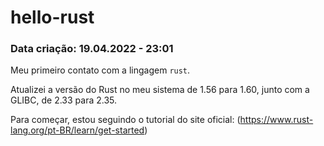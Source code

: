 # hello-rust

### Data criação: 19.04.2022 - 23:01

Meu primeiro contato com a lingagem `rust`.

Atualizei a versão do Rust no meu sistema de 1.56 para 1.60, junto com a GLIBC, de 2.33 para 2.35.

Para começar, estou seguindo o tutorial do site oficial:
(https://www.rust-lang.org/pt-BR/learn/get-started)